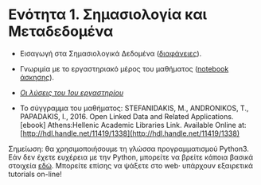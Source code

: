 # Ενότητα 1. Σημασιολογία και Μεταδεδομένα

* Εισαγωγή στα Σημασιολογικά Δεδομένα ([διαφάνειες](https://github.com/mixstef/pms-swp-2016/raw/master/unit1/unit1.pdf)).

* Γνωριμία με το εργαστηριακό μέρος του μαθήματος ([notebook άσκησης](https://github.com/mixstef/pms-swp-2016/raw/master/unit1/denzel.ipynb)).

* [*Οι λύσεις του 1ου εργαστηρίου*](https://gist.github.com/mixstef/dbe510b526eb8b3ace9d)

* Το σύγγραμμα του μαθήματος: STEFANIDAKIS, M., ANDRONIKOS, T., PAPADAKIS, I., 2016. Open Linked Data and Related Applications. \[ebook\] Athens:Hellenic Academic Libraries Link. Available Online at: [http://hdl.handle.net/11419/1338](http://hdl.handle.net/11419/1338)



Σημείωση: θα χρησιμοποιήσουμε τη γλώσσα προγραμματισμού Python3. Εάν δεν έχετε ευχέρεια με την Python, μπορείτε να βρείτε κάποια βασικά στοιχεία [εδώ](http://di.ionio.gr/~mistral/tp/compilers/lecturedoc/unit1/module1.html). Μπορείτε επίσης να ψάξετε στο web· υπάρχουν εξαιρετικά tutorials on-line!
